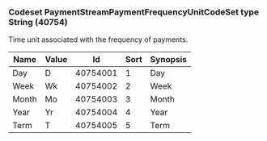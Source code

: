 ### Codeset PaymentStreamPaymentFrequencyUnitCodeSet type String (40754)

Time unit associated with the frequency of payments.

| Name  | Value | Id       | Sort | Synopsis |
|-------|-------|----------|------|----------|
| Day   | D     | 40754001 | 1    | Day      |
| Week  | Wk    | 40754002 | 2    | Week     |
| Month | Mo    | 40754003 | 3    | Month    |
| Year  | Yr    | 40754004 | 4    | Year     |
| Term  | T     | 40754005 | 5    | Term     |

